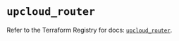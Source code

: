# `upcloud_router`

Refer to the Terraform Registry for docs: [`upcloud_router`](https://registry.terraform.io/providers/upcloudltd/upcloud/5.20.2/docs/resources/router).
